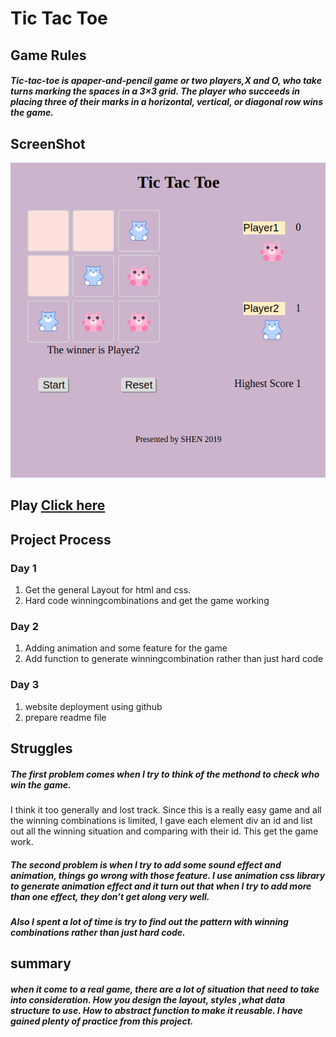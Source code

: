 # Tic Tac Toe

## Game Rules

##### Tic-tac-toe is apaper-and-pencil game or two players,X and O, who take turns marking the spaces in a 3×3 grid. The player who succeeds in placing three of their marks in a horizontal, vertical, or diagonal row wins the game.


## ScreenShot

![Game Screenshot](tic-tac-toe.png)


## Play [Click here](https://shen-guo.github.io/tic-tac-toe/)


## Project Process

### Day 1

1. Get the general Layout for html and css. 
2. Hard code winningcombinations and get the game working 

### Day 2

1. Adding animation and some feature for the game
2. Add function to generate winningcombination rather than just hard code

### Day 3 
1. website deployment using github
2. prepare readme file 


## Struggles

##### The first problem comes when I try to think of the methond to check who win the game.
I think it too generally and lost track. Since this is a really easy game and all the winning combinations is  limited, I gave each element div an id and list out all the winning situation and comparing with their id.  This get the game work. 

##### The second problem is when I try to add some sound effect and animation, things go wrong with those feature. I use animation css library to generate animation effect and it turn out that when I try to add more than one effect, they don’t get along very well.

##### Also I spent a lot of time is try to find out the pattern with winning combinations rather than just hard code. 

## summary

##### when it come to a real game, there are a lot of situation that need to take into consideration. How you design the layout, styles ,what data structure to use. How to abstract function to make it reusable. I have gained plenty of practice from this project.

